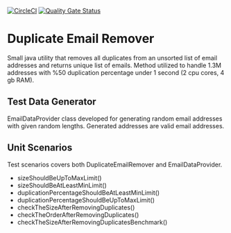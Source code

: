 [![CircleCI](https://circleci.com/gh/ahmet-izgi/DuplicateEmailRemove.svg?style=svg)](https://circleci.com/gh/ahmet-izgi/DuplicateEmailRemove)
[![Quality Gate Status](https://sonarcloud.io/api/project_badges/measure?project=ahmet-izgi_DuplicateEmailRemove&metric=alert_status)](https://sonarcloud.io/dashboard?id=ahmet-izgi_DuplicateEmailRemove)
# Duplicate Email Remover

Small java utility that removes all duplicates from an unsorted list of email addresses and returns unique list of emails. Method utilized to handle 1.3M addresses with %50 duplication percentage under 1 second (2 cpu cores, 4 gb RAM).

## Test Data Generator

EmailDataProvider class developed for generating random email addresses with given random lengths. Generated addresses are valid email addresses.

## Unit Scenarios

Test scenarios covers both DuplicateEmailRemover and EmailDataProvider.

  - sizeShouldBeUpToMaxLimit()
  - sizeShouldBeAtLeastMinLimit()
  - duplicationPercentageShouldBeAtLeastMinLimit()
  - duplicationPercentageShouldBeUpToMaxLimit()
  - checkTheSizeAfterRemovingDuplicates()
  - checkTheOrderAfterRemovingDuplicates()
  - checkTheSizeAfterRemovingDuplicatesBenchmark()

